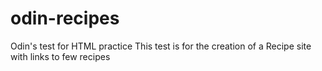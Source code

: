 # odin-recipes
Odin's test for HTML practice
This test is for the creation of a Recipe site with links to few recipes